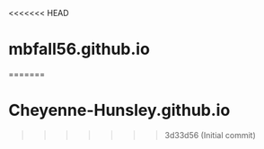 <<<<<<< HEAD
# mbfall56.github.io
=======
# Cheyenne-Hunsley.github.io
>>>>>>> 3d33d56 (Initial commit)
